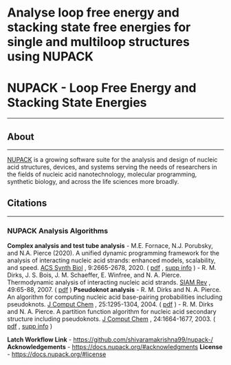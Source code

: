 # Analyse loop free energy and stacking state free energies for single and multiloop structures using NUPACK

# NUPACK - Loop Free Energy and Stacking State Energies
---

## **About**
---
[NUPACK](https://docs.nupack.org/#about) is a growing software suite for the analysis and design of nucleic acid structures, devices, and systems serving the needs of researchers in the fields of nucleic acid nanotechnology, molecular programming, synthetic biology, and across the life sciences more broadly.

## **Citations**
---
### NUPACK Analysis Algorithms
**Complex analysis and test tube analysis**
	- M.E. Fornace, N.J. Porubsky, and N.A. Pierce (2020). A unified dynamic programming framework for the analysis of interacting nucleic acid strands: enhanced models, scalability, and speed.  [ACS Synth Biol](https://pubs.acs.org/doi/abs/10.1021/acssynbio.9b00523) , 9:2665-2678, 2020. ( [pdf](http://www.nupack.org/downloads/serve_public_file/fornace20.pdf?type=pdf) ,  [supp info](http://www.nupack.org/downloads/serve_public_file/fornace20_supp.pdf?type=pdf) )
	- R. M. Dirks, J. S. Bois, J. M. Schaeffer, E. Winfree, and N. A. Pierce. Thermodynamic analysis of interacting nucleic acid strands.  [SIAM Rev](http://epubs.siam.org/doi/abs/10.1137/060651100) , 49:65-88, 2007. ( [pdf](http://www.nupack.org/downloads/serve_public_file/sirev07.pdf?type=pdf) )
**Pseudoknot analysis**
	- R. M. Dirks and N. A. Pierce. An algorithm for computing nucleic acid base-pairing probabilities including pseudoknots.  [J Comput Chem](http://onlinelibrary.wiley.com/doi/10.1002/jcc.10296/abstract) , 25:1295-1304, 2004. ( [pdf](http://www.nupack.org/downloads/serve_public_file/jcc04.pdf?type=pdf) )
	- R. M. Dirks and N. A. Pierce. A partition function algorithm for nucleic acid secondary structure including pseudoknots.  [J Comput Chem](http://onlinelibrary.wiley.com/doi/10.1002/jcc.20057/abstract) , 24:1664-1677, 2003. ( [pdf](http://www.nupack.org/downloads/serve_public_file/jcc03.pdf?type=pdf) ,  [supp info](http://www.nupack.org/downloads/serve_public_file/jcc03_supp.pdf?type=pdf) )

**Latch Workflow Link** - https://github.com/shivaramakrishna99/nupack-/
**Acknowledgements** - https://docs.nupack.org/#acknowledgments
**License** - https://docs.nupack.org/#license